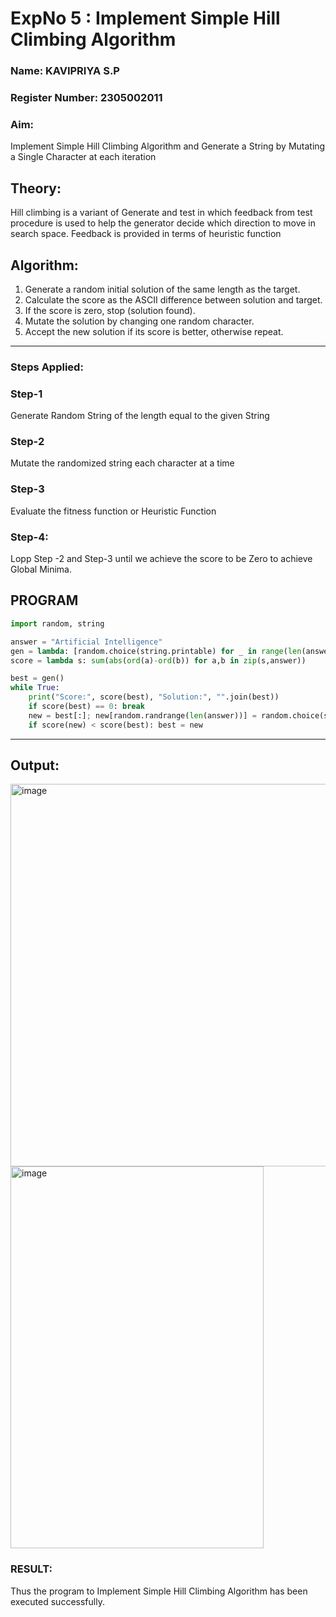 <h1>ExpNo 5 : Implement Simple Hill Climbing Algorithm</h1> 
<h3>Name: KAVIPRIYA S.P            </h3>
<h3>Register Number: 2305002011         </h3>
<H3>Aim:</H3>
<p>Implement Simple Hill Climbing Algorithm and Generate a String by Mutating a Single Character at each iteration </p>
<h2> Theory: </h2>
<p>Hill climbing is a variant of Generate and test in which feedback from test procedure is used to help the generator decide which direction to move in search space.
Feedback is provided in terms of heuristic function
</p>


<h2>Algorithm:</h2> 
<p>
<ol>
 <li> Generate a random initial solution of the same length as the target.</li> 
<li>Calculate the score as the ASCII difference between solution and target.</li>
 <li>If the score is zero, stop (solution found).</li>
 <li>Mutate the solution by changing one random character.</li>
 <li>Accept the new solution if its score is better, otherwise repeat.</li>
</ol>
</p>
<hr>
<h3> Steps Applied:</h3>
<h3>Step-1</h3>
<p> Generate Random String of the length equal to the given String</p>
<h3>Step-2</h3>
<p>Mutate the randomized string each character at a time</p>
<h3>Step-3</h3>
<p> Evaluate the fitness function or Heuristic Function</p>
<h3>Step-4:</h3>
<p> Lopp Step -2 and Step-3  until we achieve the score to be Zero to achieve Global Minima.</p>

## PROGRAM
```python
import random, string

answer = "Artificial Intelligence"
gen = lambda: [random.choice(string.printable) for _ in range(len(answer))]
score = lambda s: sum(abs(ord(a)-ord(b)) for a,b in zip(s,answer))

best = gen()
while True:
    print("Score:", score(best), "Solution:", "".join(best))
    if score(best) == 0: break
    new = best[:]; new[random.randrange(len(answer))] = random.choice(string.printable)
    if score(new) < score(best): best = new
```

<hr>
<h2>Output:</h2>
<img width="548" height="612" alt="image" src="https://github.com/user-attachments/assets/5ff51ae8-1b1e-4b08-b57f-01755c8c5a7e" />
<img width="405" height="611" alt="image" src="https://github.com/user-attachments/assets/d7e18ea0-c19f-4c89-a94c-74a8719e04e3" />



<h3>RESULT:</h3>
<p>Thus the program to Implement Simple Hill Climbing Algorithm has been executed successfully. </p>
